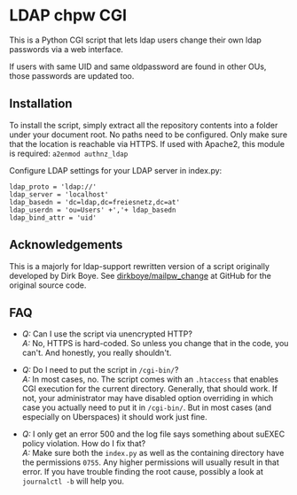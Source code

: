 # LDAP chpw CGI

This is a Python CGI script that lets ldap users change
their own ldap passwords via a web interface.

If users with same UID and same oldpassword are found in other OUs,
those passwords are updated too.

## Installation
To install the script, simply extract all the repository contents into a folder
under your document root. No paths need to be configured. Only make sure that the
location is reachable via HTTPS. If used with Apache2, this module is required: `a2enmod authnz_ldap`

Configure LDAP settings for your LDAP server in index.py:
```
ldap_proto = 'ldap://'
ldap_server = 'localhost'
ldap_basedn = 'dc=ldap,dc=freiesnetz,dc=at'
ldap_userdn = 'ou=Users' +','+ ldap_basedn
ldap_bind_attr = 'uid'
```

## Acknowledgements
This is a majorly for ldap-support rewritten version of a script originally developed by Dirk Boye.
See [dirkboye/mailpw_change](https://github.com/dirkboye/mailpw_change) at GitHub
for the original source code.

## FAQ
* *Q:* Can I use the script via unencrypted HTTP?<br>
  *A:* No, HTTPS is hard-coded. So unless you change that in the code, you can't.
  And honestly, you really shouldn't.

* *Q:* Do I need to put the script in `/cgi-bin/`?<br>
  *A:* In most cases, no. The script comes with an `.htaccess` that enables CGI
  execution for the current directory. Generally, that should work. If not, your
  administrator may have disabled option overriding in which case you actually
  need to put it in `/cgi-bin/`. But in most cases (and especially on Uberspaces)
  it should work just fine.

* *Q:* I only get an error 500 and the log file says something about suEXEC
  policy violation. How do I fix that?<br>
  *A:* Make sure both the `index.py` as well as the containing directory have
  the permissions `0755`. Any higher permissions will usually result in that error.
  If you have trouble finding the root cause, possibly a look at `journalctl -b`
  will help you.
